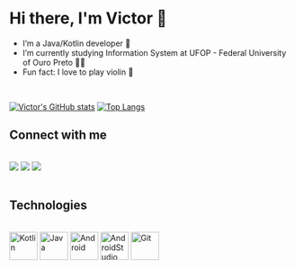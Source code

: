 # Hi there, I'm Victor 👋

- I’m a Java/Kotlin developer 🚀
- I’m currently studying Information System at UFOP - Federal University of Ouro Preto 👨‍💻
- Fun fact: I love to play violin 🎻

<br>

[![Victor's GitHub stats](https://github-readme-stats.vercel.app/api?username=omouravictor&hide=contribs,prs&count_private=true&show_icons=true&layout=compact&title_color=C9D1D9&text_color=ffffff&bg_color=24292f&hide_border=true)](https://github.com/anuraghazra/github-readme-stats)
[![Top Langs](https://github-readme-stats.vercel.app/api/top-langs/?username=omouravictor&layout=compact&title_color=C9D1D9&text_color=ffffff&bg_color=24292f&hide_border=true)](https://github.com/anuraghazra/github-readme-stats)

## Connect with me
<br>
<a href="mailto:omouravictor@gmail.com" target="_blank"><img src="https://img.shields.io/badge/Gmail-D14836?style=for-the-badge&logo=gmail&logoColor=white" target="_blank"></a>
<a href="https://www.linkedin.com/in/omouravictor/" target="_blank"><img src="https://img.shields.io/badge/-LinkedIn-%230077B5?style=for-the-badge&logo=linkedin&logoColor=white" target="_blank"></a>
<a href="https://contate.me/omouravictor"><img src="https://img.shields.io/badge/WhatsApp-25D366?style=for-the-badge&logo=whatsapp&logoColor=white"/></a>
<br><br>

## Technologies
<div style="display: inline_block"><br>
<img align="center" alt="Kotlin" height="50" width="50" src="https://cdn.jsdelivr.net/gh/devicons/devicon/icons/kotlin/kotlin-original.svg" />
<img align="center" alt="Java" height="50" width="50" src="https://cdn.jsdelivr.net/gh/devicons/devicon/icons/java/java-original.svg" />
<img align="center" alt="Android" height="50" width="50" src="https://cdn.jsdelivr.net/gh/devicons/devicon/icons/android/android-original.svg" />
<img align="center" alt="AndroidStudio" height="50" width="50" src="https://cdn.jsdelivr.net/gh/devicons/devicon/icons/androidstudio/androidstudio-original.svg" />
<img align="center" alt="Git" height="50" width="50" src="https://cdn.jsdelivr.net/gh/devicons/devicon/icons/git/git-original.svg" />
